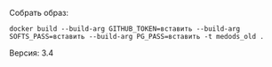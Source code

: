 Собрать образ:

`docker build --build-arg GITHUB_TOKEN=вставить --build-arg SOFTS_PASS=вставить --build-arg PG_PASS=вставить -t medods_old .`

Версия: 3.4


